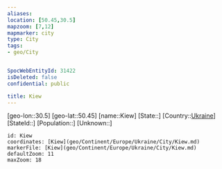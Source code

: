 ```yaml
---
aliases: 
location: [50.45,30.5]
mapzoom: [7,12] 
mapmarker: city 
type: City
tags:
- geo/City


SpocWebEntityId: 31422
isDeleted: false
confidential: public

title: Kiew
---
```

[geo-lon::30.5]
[geo-lat::50.45]
[name::Kiew]
[State::]
[Country::[Ukraine](geo/Continent/Europe/Ukraine.md)]
[StateId::]
[Population::]
[Unknown::]


```leaflet
id: Kiew
coordinates: [Kiew](geo/Continent/Europe/Ukraine/City/Kiew.md)
markerFile: [Kiew](geo/Continent/Europe/Ukraine/City/Kiew.md)
defaultZoom: 11 
maxZoom: 18
```


